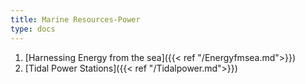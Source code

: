 ```yaml
---
title: Marine Resources-Power
type: docs
---
```


1. [Harnessing Energy from the sea]({{< ref "/Energyfmsea.md">}})
2. [Tidal Power Stations]({{< ref "/Tidalpower.md">}})

